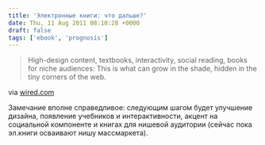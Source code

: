 ```yaml
---
title: 'Электронные книги: что дальше?'
date: Thu, 11 Aug 2011 08:10:28 +0000
draft: false
tags: ['ebook', 'prognosis']
---
```


> High-design content, textbooks, interactivity, social reading, books for niche audiences: This is what can grow in the shade, hidden in the tiny corners of the web.

via [wired.com](http://www.wired.com/epicenter/2011/08/amazons-cloud-reader/)

Замечание вполне справедливое: следующим шагом будет улучшение дизайна, появление учебников и интерактивности, акцент на социальной компоненте и книгах для нишевой аудитории (сейчас пока эл.книги осваивают нишу массмаркета).